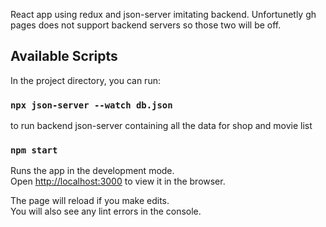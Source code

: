 React app using redux and json-server imitating backend. Unfortunetly gh pages does not support backend servers so those two will be off. 

## Available Scripts

In the project directory, you can run:
### `npx json-server --watch db.json`
 to run backend json-server containing all the data for shop and movie list
### `npm start`

Runs the app in the development mode.<br />
Open [http://localhost:3000](http://localhost:3000) to view it in the browser.

The page will reload if you make edits.<br />
You will also see any lint errors in the console.


